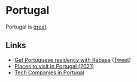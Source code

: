 # Portugal

Portugal is [great](https://twitter.com/tomazstolfa/status/1454441367359430663).

## Links

- [Get Portuguese residency with Rebase](https://rebase.co/portugal) ([Tweet](https://twitter.com/devonzuegel/status/1454508407319371780))
- [Places to visit in Portugal (2021)](https://twitter.com/andreasklinger/status/1458125885249294339)
- [Tech Companies in Portugal](https://github.com/marmelo/tech-companies-in-portugal)
